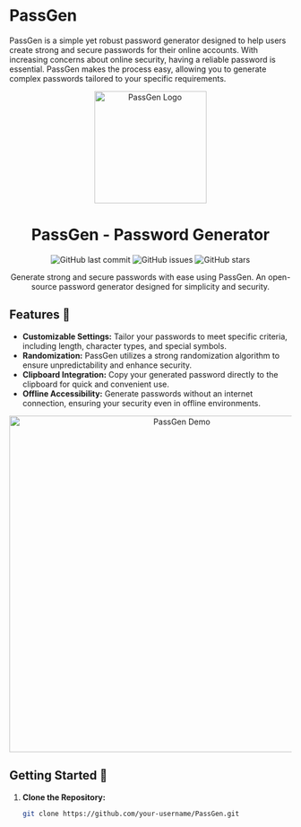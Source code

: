 # PassGen
PassGen is a simple yet robust password generator designed to help users create strong and secure passwords for their online accounts. With increasing concerns about online security, having a reliable password is essential. PassGen makes the process easy, allowing you to generate complex passwords tailored to your specific requirements.

<!-- Project Title -->
<p align="center">
  <img src="back.png" alt="PassGen Logo" width="200" height="200">
</p>
<h1 align="center">PassGen - Password Generator</h1>

<!-- Badges -->
<p align="center">
  <img alt="GitHub last commit" src="https://img.shields.io/github/last-commit/your-username/PassGen?style=flat-square">
  <img alt="GitHub issues" src="https://img.shields.io/github/issues/your-username/PassGen?style=flat-square">
  <img alt="GitHub stars" src="https://img.shields.io/github/stars/your-username/PassGen?style=flat-square">
</p>

<!-- Project Description -->
<p align="center">
  Generate strong and secure passwords with ease using PassGen. An open-source password generator designed for simplicity and security.
</p>

<!-- Features -->
## Features 🚀

- **Customizable Settings:** Tailor your passwords to meet specific criteria, including length, character types, and special symbols.
- **Randomization:** PassGen utilizes a strong randomization algorithm to ensure unpredictability and enhance security.
- **Clipboard Integration:** Copy your generated password directly to the clipboard for quick and convenient use.
- **Offline Accessibility:** Generate passwords without an internet connection, ensuring your security even in offline environments.

<!-- Demo GIF/Video -->
<p align="center">
  <img src="passgen-demo.gif" alt="PassGen Demo" width="600">
</p>

<!-- Getting Started -->
## Getting Started 🚦

1. **Clone the Repository:**
   ```bash
   git clone https://github.com/your-username/PassGen.git
